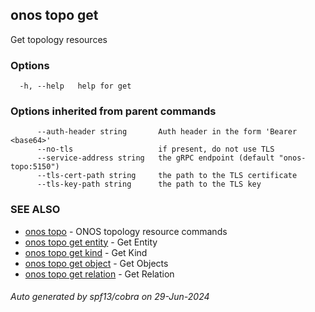 <!--
SPDX-FileCopyrightText: 2019-present Open Networking Foundation <info@opennetworking.org>

SPDX-License-Identifier: Apache-2.0
-->

## onos topo get

Get topology resources

### Options

```
  -h, --help   help for get
```

### Options inherited from parent commands

```
      --auth-header string       Auth header in the form 'Bearer <base64>'
      --no-tls                   if present, do not use TLS
      --service-address string   the gRPC endpoint (default "onos-topo:5150")
      --tls-cert-path string     the path to the TLS certificate
      --tls-key-path string      the path to the TLS key
```

### SEE ALSO

* [onos topo](onos_topo.md)	 - ONOS topology resource commands
* [onos topo get entity](onos_topo_get_entity.md)	 - Get Entity
* [onos topo get kind](onos_topo_get_kind.md)	 - Get Kind
* [onos topo get object](onos_topo_get_object.md)	 - Get Objects
* [onos topo get relation](onos_topo_get_relation.md)	 - Get Relation

###### Auto generated by spf13/cobra on 29-Jun-2024
